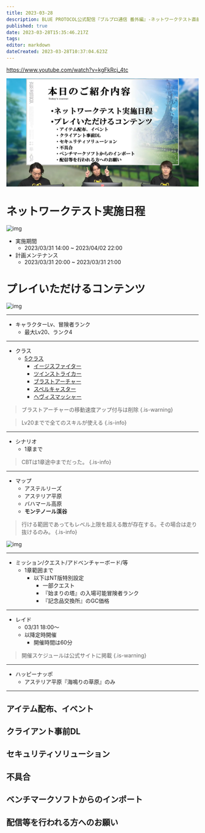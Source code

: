 ```yaml
---
title: 2023-03-28
description: BLUE PROTOCOL公式配信『ブルプロ通信 番外編』-ネットワークテスト直前配信-
published: true
date: 2023-03-28T15:35:46.217Z
tags: 
editor: markdown
dateCreated: 2023-03-28T10:37:04.623Z
---
```


https://www.youtube.com/watch?v=kgFkRcj_4tc

![blue_protocol公式配信『ブルプロ通信_番外編』-ネットワークテスト直前配信-_11-12_screenshot.png](/blue_protocol公式配信『ブルプロ通信_番外編』-ネットワークテスト直前配信-_11-12_screenshot.png)

# ネットワークテスト実施日程
![img](https://pbs.twimg.com/media/FsTWf5zaYAEciHm?format=jpg&name=small)
+ 実施期間
	+ 2023/03/31 14:00 ~ 2023/04/02 22:00
+ 計画メンテナンス
	+ 2023/03/31 20:00 ~ 2023/03/31 21:00


# プレイいただけるコンテンツ
![img](https://pbs.twimg.com/media/FsTW9TaakAAgMbO?format=png&name=small)

---

+ キャラクターLv、冒険者ランク
  + 最大Lv20、ランク4

---


+ クラス
  + [5クラス](/クラス/)
    + [イージスファイター](/クラス/イージスファイター)
    + [ツインストライカー](/クラス/ツインストライカー)
    + [ブラストアーチャー](/クラス/ブラストアーチャー)
    + [スペルキャスター](/クラス/スペルキャスター)
    + [ヘヴィスマッシャー](/クラス/ヘヴィスマッシャー)
> ブラストアーチャーの移動速度アップ付与は削除
{.is-warning}

> Lv20までで全てのスキルが使える
{.is-info}

---

+ シナリオ
  + 1章まで
> CBTは1章途中までだった。
{.is-info}

---

+ マップ
  + アステルリーズ
  + アステリア平原
  + バハマール高原
  + **モンテノール渓谷**
> 行ける範囲であってもレベル上限を超える敵が存在する。その場合は走り抜けるのみ。
{.is-info}

![img](https://pbs.twimg.com/media/FsTbxzJaYAQ5bQ_?format=jpg&name=small)

---

+ ミッション/クエスト/アドベンチャーボード/等
  + 1章範囲まで
    + 以下はNT版特別設定
      + 一部クエスト
      + 『始まりの塔』の入場可能冒険者ランク
      + 『記念品交換所』のGC価格

---

+ レイド
  + 03/31 18:00～
  + 以降定時開催
    + 開催時間は60分
>   開催スケジュールは公式サイトに掲載
{.is-warning}

---

+ ハッピーナッポ
  + アステリア平原『海鳴りの草原』のみ

---

## アイテム配布、イベント


## クライアント事前DL

## セキュリティソリューション

## 不具合

## ベンチマークソフトからのインポート

## 配信等を行われる方へのお願い